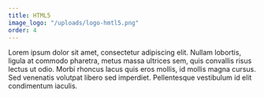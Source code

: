 ```yaml
---
title: HTML5
image_logo: "/uploads/logo-hmtl5.png"
order: 4
---
```


Lorem ipsum dolor sit amet, consectetur adipiscing elit. Nullam lobortis, ligula at commodo pharetra, metus massa ultrices sem, quis convallis risus lectus ut odio. Morbi rhoncus lacus quis eros mollis, id mollis magna cursus. Sed venenatis volutpat libero sed imperdiet. Pellentesque vestibulum id elit condimentum iaculis.